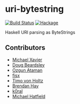 # uri-bytestring
[![Build Status](https://travis-ci.org/Soostone/uri-bytestring.svg?branch=master)](https://travis-ci.org/Soostone/uri-bytestring)
[![Hackage](https://img.shields.io/hackage/v/uri-bytestring.svg?style=flat)](https://hackage.haskell.org/package/uri-bytestring)

Haskell URI parsing as ByteStrings


## Contributors
* [Michael Xavier](http://github.com/MichaelXavier)
* [Doug Beardsley](http://github.com/mightybyte)
* [Ozgun Ataman](http://github.com/ozataman)
* [fisx](http://github.com/fisx)
* [Timo von Holtz](http://github.com/tvh)
* [Brendan Hay](http://github.com/brendanhay)
* [k0ral](https://github.com/k0ral)
* [Michael Hatfield](https://github.com/mikehat)
